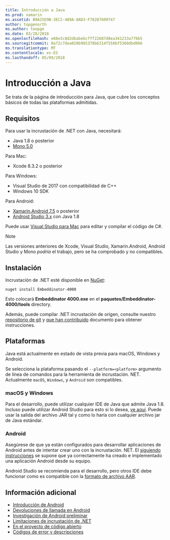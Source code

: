 ```yaml
---
title: Introducción a Java
ms.prod: xamarin
ms.assetid: B9A25E9B-3EC2-489A-8AD3-F78287609747
author: topgenorth
ms.author: toopge
ms.date: 03/28/2018
ms.openlocfilehash: e88e3c8d2dbabebcfff22687d8ea341233a776b5
ms.sourcegitcommit: 0a72c7dea020b965378b6314f558bf5360dbd066
ms.translationtype: MT
ms.contentlocale: es-ES
ms.lasthandoff: 05/09/2018
---
```

# <a name="getting-started-with-java"></a>Introducción a Java

Se trata de la página de introducción para Java, que cubre los conceptos básicos de todas las plataformas admitidas.

## <a name="requirements"></a>Requisitos

Para usar la incrustación de .NET con Java, necesitará:

* Java 1.8 o posterior
* [Mono 5.0](http://www.mono-project.com/download/)

Para Mac:

* Xcode 8.3.2 o posterior

Para Windows:

* Visual Studio de 2017 con compatibilidad de C++
* Windows 10 SDK

Para Android:

* [Xamarin.Android 7.5](https://www.visualstudio.com/xamarin/) o posterior
* [Android Studio 3.x](https://developer.android.com/studio/index.html) con Java 1.8

Puede usar [Visual Studio para Mac](https://www.visualstudio.com/vs/visual-studio-mac/) para editar y compilar el código de C#.

> [!NOTE]
> Las versiones anteriores de Xcode, Visual Studio, Xamarin.Android, Android Studio y Mono _podría_ el trabajo, pero se ha comprobado y no compatibles.

## <a name="installation"></a>Instalación

Incrustación de .NET esté disponible en [NuGet](https://www.nuget.org/packages/Embeddinator-4000/):

```shell
nuget install Embeddinator-4000
```

Esto colocará **Embeddinator 4000.exe** en el **paquetes/Embeddinator-4000/tools** directory.

Además, puede compilar .NET incrustación de origen, consulte nuestro [repositorio de git](https://github.com/mono/Embeddinator-4000/) y [que han contribuido](https://github.com/mono/Embeddinator-4000/blob/master/Contributing.md) documento para obtener instrucciones.

## <a name="platforms"></a>Plataformas

Java está actualmente en estado de vista previa para macOS, Windows y Android.

Se selecciona la plataforma pasando el `--platform=<platform>` argumento de línea de comandos para la herramienta de incrustación. NET. Actualmente `macOS`, `Windows`, y `Android` son compatibles.

### <a name="macos-and-windows"></a>macOS y Windows

Para el desarrollo, puede utilizar cualquier IDE de Java que admite Java 1.8. Incluso puede utilizar Android Studio para esto si lo desea, [ve aquí](https://stackoverflow.com/questions/16626810/can-android-studio-be-used-to-run-standard-java-projects). Puede usar la salida del archivo JAR tal y como lo haría con cualquier archivo jar de Java estándar.

### <a name="android"></a>Android

Asegúrese de que ya están configurados para desarrollar aplicaciones de Android antes de intentar crear uno con la incrustación. NET. El [siguiendo instrucciones](~/tools/dotnet-embedding/get-started/java/android.md) se supone que ya correctamente ha creado e implementado una aplicación Android desde su equipo.

Android Studio se recomienda para el desarrollo, pero otros IDE debe funcionar como es compatible con la [formato de archivo AAR](https://developer.android.com/studio/projects/android-library.html).

## <a name="further-reading"></a>Información adicional

* [Introducción de Android](~/tools/dotnet-embedding/get-started/java/android.md)
* [Devoluciones de llamada en Android](~/tools/dotnet-embedding/android/callbacks.md)
* [Investigación de Android preliminar](~/tools/dotnet-embedding/android/index.md)
* [Limitaciones de incrustación de .NET](~/tools/dotnet-embedding/limitations.md)
* [En el proyecto de código abierto](https://github.com/mono/Embeddinator-4000/blob/master/Contributing.md)
* [Códigos de error y descripciones](~/tools/dotnet-embedding/errors.md)
